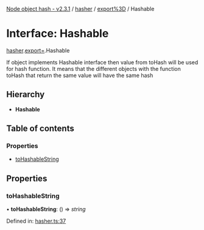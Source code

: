 [Node object hash - v2.3.1](../README.md) / [hasher](../modules/hasher.md) / [export%3D](../modules/hasher.export_.md) / Hashable

# Interface: Hashable

[hasher](../modules/hasher.md).[export=](../modules/hasher.export_.md).Hashable

If object implements Hashable interface then value from toHash
will be used for hash function. It means that the different objects
with the function toHash that return the same value will have the same hash

## Hierarchy

- **Hashable**

## Table of contents

### Properties

- [toHashableString](hasher.export_.hashable.md#tohashablestring)

## Properties

### toHashableString

• **toHashableString**: () => _string_

Defined in: [hasher.ts:37](https://github.com/SkeLLLa/node-object-hash/blob/94c2a98/src/hasher.ts#L37)

